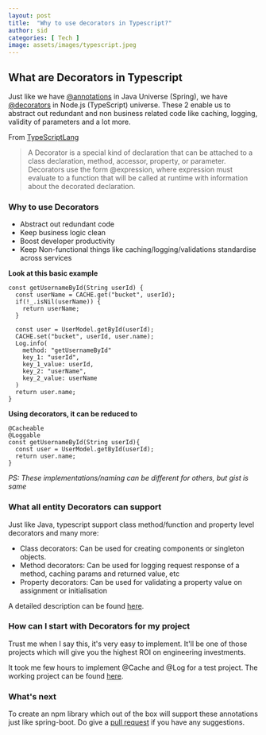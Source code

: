 ```yaml
---
layout: post
title:  "Why to use decorators in Typescript?"
author: sid
categories: [ Tech ]
image: assets/images/typescript.jpeg
---
```

## What are Decorators in Typescript
Just like we have [@annotations](https://www.baeldung.com/spring-core-annotations) in Java Universe (Spring), we have [@decorators](https://www.typescriptlang.org/docs/handbook/decorators.html) in Node.js (TypeScript) universe. These 2 enable us to abstract out redundant and non business related code like caching, logging, validity of parameters and a lot more.

From [TypeScriptLang](https://www.typescriptlang.org/docs/handbook/decorators.html)

> A Decorator is a special kind of declaration that can be attached to a class declaration, method, accessor, property, or parameter. Decorators use the form @expression, where expression must evaluate to a function that will be called at runtime with information about the decorated declaration.

### Why to use Decorators
* Abstract out redundant code
* Keep business logic clean
* Boost developer productivity
* Keep Non-functional things like caching/logging/validations standardise across services

**Look at this basic example**

```
const getUsernameById(String userId) {
  const userName = CACHE.get("bucket", userId);
  if(!_.isNil(userName)) {
    return userName;
  }
  
  const user = UserModel.getById(userId);
  CACHE.set("bucket", userId, user.name);
  Log.info(
    method: "getUsernameById"
    key_1: "userId",
    key_1_value: userId,
    key_2: "userName",
    key_2_value: userName
  )
  return user.name;
}
```

**Using decorators, it can be reduced to**

```
@Cacheable
@Loggable
const getUsernameById(String userId){
  const user = UserModel.getById(userId);
  return user.name;
}
```

_PS: These implementations/naming can be different for others, but gist is same_

### What all entity Decorators can support
Just like Java, typescript support class method/function and property level decorators and many more:

* Class decorators: Can be used for creating components or singleton objects.
* Method decorators: Can be used for logging request response of a method, caching params and returned value, etc
* Property decorators: Can be used for validating a property value on assignment or initialisation

A detailed description can be found [here](https://www.typescriptlang.org/docs/handbook/decorators.html).

### How can I start with Decorators for my project
Trust me when I say this, it's very easy to implement. It'll be one of those projects which will give you the highest ROI on engineering investments.

It took me few hours to implement @Cache and @Log for a test project. The working project can be found [here](https://github.com/thekosmix/node-decorators). 

### What's next
To create an npm library which out of the box will support these annotations just like spring-boot. Do give a [pull request](https://github.com/thekosmix/node-decorators) if you have any suggestions.